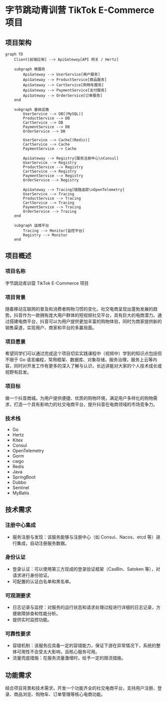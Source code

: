 # 字节跳动青训营 TikTok E-Commerce 项目

## 项目架构

```mermaid
graph TD
    Client[前端应用] --> ApiGateway[API 网关 / Hertz]

    subgraph 微服务
        ApiGateway --> UserService[用户服务]
        ApiGateway --> ProductService[商品服务]
        ApiGateway --> CartService[购物车服务]
        ApiGateway --> PaymentService[支付服务]
        ApiGateway --> OrderService[订单服务]
    end

    subgraph 基础设施
        UserService --> DB[(MySQL)]
        ProductService --> DB
        CartService --> DB
        PaymentService --> DB
        OrderService --> DB

        UserService --> Cache[(Redis)]
        CartService --> Cache
        PaymentService --> Cache

        ApiGateway --> Registry[服务注册中心\nConsul]
        UserService --> Registry
        ProductService --> Registry
        CartService --> Registry
        PaymentService --> Registry
        OrderService --> Registry

        ApiGateway --> Tracing[链路追踪\nOpenTelemetry]
        UserService --> Tracing
        ProductService --> Tracing
        CartService --> Tracing
        PaymentService --> Tracing
        OrderService --> Tracing
    end

    subgraph 运维平台
        Tracing --> Monitor[监控平台]
        Registry --> Monitor
    end
```

## 项目概述

### 项目名称

字节跳动青训营 TikTok E-Commerce 项目

### 项目背景

随着移动互联网的普及和消费者购物习惯的变化，社交电商呈现出蓬勃发展的趋势。抖音作为一款拥有庞大用户群体的短视频社交平台，具有巨大的电商潜力。通过搭建电商平台，抖音可以为用户提供更加丰富的购物体验，同时为商家提供新的销售渠道，实现用户、商家和平台的多赢局面。

### 项目愿景

希望同学们可以通过完成这个项目切实实践课程中（视频中）学到的知识点包括但不限于 Go 语言编程，常用框架、数据库、对象存储，服务治理，服务上云等内容，同时对开发工作有更多的深入了解与认识，长远讲能对大家的个人技术成长或视野有启发。

### 项目标

做一个抖音商城。为用户提供便捷、优质的购物环境，满足用户多样化的购物需求，打造一个具有影响力的社交电商平台，提升抖音在电商领域的市场竞争力。

### 技术栈

- Go
- Hertz
- Kitex
- Consul
- OpenTelemetry
- Gorm
- cwgo
- Redis
- Java
- SpringBoot
- Dubbo
- Sentinel
- MyBatis

## 技术需求

### 注册中心集成

- 服务注册与发现：该服务能够与注册中心（如 Consul、Nacos、etcd 等）进行集成，自动注册服务数据。

### 身份认证

- 登录认证：可以使用第三方现成的登录验证框架（CasBin、Satoken 等），对请求进行身份验证。
- 可配置的认证白名单和黑名单。

### 可观测要求

- 日志记录与监控：对服务的运行状态和请求处理过程进行详细的日志记录，方便故障排查和性能分析。
- 提供实时监控功能。

### 可靠性要求

- 容错机制：该服务应具备一定的容错能力，保证下游在异常情况下，系统的整体可用性不会受太大影响，且核心服务可用。
- 流量兜底措施：在服务流量激增时，给予一定的限流措施。

## 功能需求

结合项目背景和技术需求，开发一个功能齐全的社交电商平台，支持用户注册、登录、商品浏览、购物车、订单管理等核心电商功能。
